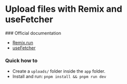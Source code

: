 # Upload files with Remix and useFetcher

### Official documentation

- [Remix.run](https://remix.run/)
- [useFetcher](https://remix.run/docs/en/1.19.2/hooks/use-fetcher)

### Quick how to

- Create a `uploads/` folder inside the `app` folder.
- Install and run: `pnpm install && pnpm run dev`

